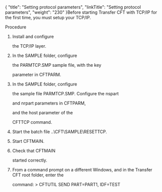 {
    "title": "Setting protocol parameters",
    "linkTitle": "Setting protocol parameters",
    "weight": "230"
}Before starting Transfer CFT with TCP/IP for the first time, you must setup your TCP/IP.

Procedure

1.  Install and configure
    the TCP/IP layer.
2.  In the SAMPLE folder, configure
    the PARMTCP.SMP sample file, with the key
    parameter in CFTPARM.
3.  In the SAMPLE folder, configure
    the sample file PARMTCP.SMP. Configure the nspart
    and nrpart parameters in CFTPARM,
    and the host parameter of the
    CFTTCP command.
4.  Start the batch file ..\\CFT\\SAMPLE\\RESETTCP.
5.  Start CFTMAIN.
6.  Check that CFTMAIN
    started correctly.
7.  From a command prompt on a different Windows, and in the Transfer CFT root folder, enter the
    command: &gt; CFTUTIL SEND PART=PART1, IDF=TEST

 
